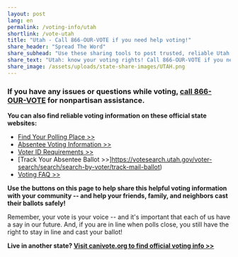 ```yaml
---
layout: post
lang: en
permalink: /voting-info/utah
shortlink: /vote-utah
title: "Utah - Call 866-OUR-VOTE if you need help voting!"
share_header: "Spread The Word"
share_subhead: "Use these sharing tools to post trusted, reliable Utah voting information!"
share_text: "Utah: know your voting rights! Call 866-OUR-VOTE if you need help voting, or use these official resources."
share_image: /assets/uploads/state-share-images/UTAH.png
---
```

### **If you have any issues or questions while voting, [call 866-OUR-VOTE](tel:8666878683) for nonpartisan assistance.**

**You can also find reliable voting information on these official state websites:**

* [Find Your Polling Place >>](https://votesearch.utah.gov/voter-search/search/search-by-address/how-and-where-can-i-vote)
* [Absentee Voting Information >>](https://voteinfo.utah.gov/learn-about-voting-by-mail-and-absentee-voting/)
* [Voter ID Requirements >>](https://voteinfo.utah.gov/voter-id-requirements/)
* [Track Your Absentee Ballot >>]https://votesearch.utah.gov/voter-search/search/search-by-voter/track-mail-ballot)
* [Voting FAQ >>](https://docs.google.com/document/d/1tdgsKlCjpwjzDRJNE6_No5lV3ROd-APOFy_bBE76exg/)

**Use the buttons on this page to help share this helpful voting information with your community -- and help your friends, family, and neighbors cast their ballots safely!**

Remember, your vote is your voice -- and it's important that each of us have a say in our future. And, if you are in line when polls close, you still have the right to stay in line and cast your ballot!

**Live in another state? [Visit canivote.org to find official voting info >>](https://canivote.org)**